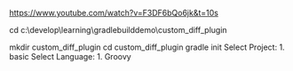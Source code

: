 https://www.youtube.com/watch?v=F3DF6bQo6jk&t=10s

cd c:\develop\learning\gradlebuilddemo\custom_diff_plugin

mkdir custom_diff_plugin
cd custom_diff_plugin
gradle init 
Select Project: 1. basic
Select Language: 1. Groovy


